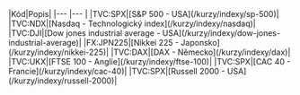 <div class="kurzyList table table-striped" markdown="1">
|Kód|Popis|       
|--- |--- |
|TVC:SPX|[S&P 500 - USA](/kurzy/indexy/sp-500)|
|TVC:NDX|[Nasdaq - Technologický index](/kurzy/indexy/nasdaq)|
|TVC:DJI|[Dow jones industrial average - USA](/kurzy/indexy/dow-jones-industrial-average)|
|FX:JPN225|[Nikkei 225 - Japonsko](/kurzy/indexy/nikkei-225)|
|TVC:DAX|[DAX - Německo](/kurzy/indexy/dax)|
|TVC:UKX|[FTSE 100 - Anglie](/kurzy/indexy/ftse-100)|
|TVC:SPX|[CAC 40 - Francie](/kurzy/indexy/cac-40)|
|TVC:SPX|[Russell 2000 - USA](/kurzy/indexy/russell-2000)|

</div>